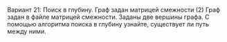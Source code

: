 Вариант 21: Поиск в глубину. Граф задан матрицей смежности (2)</h2>
Граф задан в файле матрицей смежности. Заданы две вершины графа. С помощью алгоритма поиска в глубину
узнайте, существует ли путь между ними.